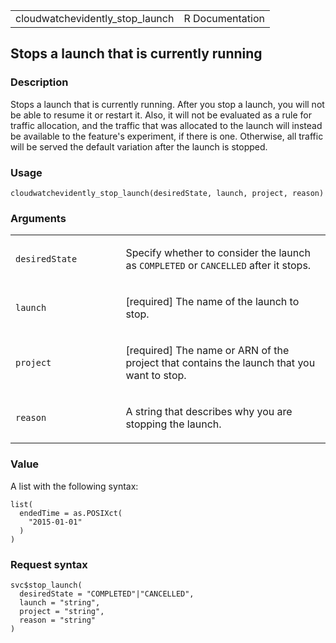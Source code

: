 <table style="width: 100%;">
<tbody>
<tr class="odd">
<td>cloudwatchevidently_stop_launch</td>
<td style="text-align: right;">R Documentation</td>
</tr>
</tbody>
</table>

## Stops a launch that is currently running

### Description

Stops a launch that is currently running. After you stop a launch, you
will not be able to resume it or restart it. Also, it will not be
evaluated as a rule for traffic allocation, and the traffic that was
allocated to the launch will instead be available to the feature's
experiment, if there is one. Otherwise, all traffic will be served the
default variation after the launch is stopped.

### Usage

    cloudwatchevidently_stop_launch(desiredState, launch, project, reason)

### Arguments

<table>
<colgroup>
<col style="width: 35%" />
<col style="width: 65%" />
</colgroup>
<tbody>
<tr class="odd">
<td><code
id="cloudwatchevidently_stop_launch_:_desiredState">desiredState</code></td>
<td><p>Specify whether to consider the launch as <code>COMPLETED</code>
or <code>CANCELLED</code> after it stops.</p></td>
</tr>
<tr class="even">
<td><code
id="cloudwatchevidently_stop_launch_:_launch">launch</code></td>
<td><p>[required] The name of the launch to stop.</p></td>
</tr>
<tr class="odd">
<td><code
id="cloudwatchevidently_stop_launch_:_project">project</code></td>
<td><p>[required] The name or ARN of the project that contains the
launch that you want to stop.</p></td>
</tr>
<tr class="even">
<td><code
id="cloudwatchevidently_stop_launch_:_reason">reason</code></td>
<td><p>A string that describes why you are stopping the launch.</p></td>
</tr>
</tbody>
</table>

### Value

A list with the following syntax:

    list(
      endedTime = as.POSIXct(
        "2015-01-01"
      )
    )

### Request syntax

    svc$stop_launch(
      desiredState = "COMPLETED"|"CANCELLED",
      launch = "string",
      project = "string",
      reason = "string"
    )
